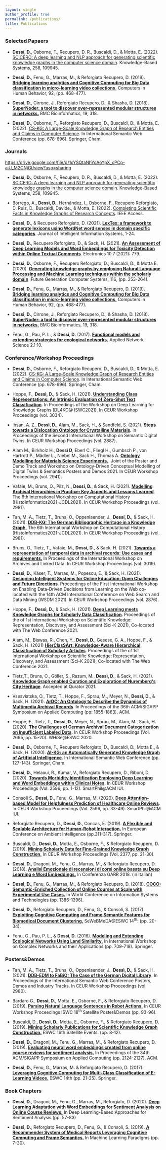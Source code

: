 ```yaml
---
layout: single
author_profile: true
permalink: /publications/
title: Publications
---
```


### Selected Papaers

- **Dessí, D.**, Osborne, F., Recupero, D. R., Buscaldi, D., & Motta, E. (2022). [SCICERO: A deep learning and NLP approach for generating scientific knowledge graphs in the computer science domain](https://drive.google.com/file/d/1_3In8l7Z6iIBye_WTQeoT0ybTKo9tDit/view?usp=sharing). Knowledge-Based Systems, 258, 109945.

- **Dessì, D.**, Fenu, G., Marras, M., & Reforgiato Recupero, D. (2019). [**Bridging learning analytics and Cognitive Computing for Big Data classification in micro-learning video collections.**](https://www.sciencedirect.com/science/article/pii/S0747563218301092) Computers in Human Behavior, 92, (pp. 468-477). 

- **Dessì, D.**, Cirrone, J., Reforgiato Recupero, D., & Shasha, D. (2018). [**SuperNoder: a tool to discover over-represented modular structures in networks.**](https://bmcbioinformatics.biomedcentral.com/articles/10.1186/s12859-018-2350-8) BMC Bioinformatics, 19, 318. 

- **Dessí, D.**, Osborne, F., Reforgiato Recupero, D., Buscaldi, D., & Motta, E. (2022). [CS-KG: A Large-Scale Knowledge Graph of Research Entities and Claims in Computer Science](https://drive.google.com/file/d/1-LLsUZpXcyv-lRcKCc4IR5X9fAEwtT6A/view?usp=sharing). In International Semantic Web Conference (pp. 678-696). Springer, Cham.



### Journals

https://drive.google.com/file/d/1oYSQtaNhYoAoYpX_cPCp-aiU_M2CNjGt/view?usp=sharing

- **Dessí, D.**, Osborne, F., Recupero, D. R., Buscaldi, D., & Motta, E. (2022). [SCICERO: A deep learning and NLP approach for generating scientific knowledge graphs in the computer science domain](https://drive.google.com/file/d/1_3In8l7Z6iIBye_WTQeoT0ybTKo9tDit/view?usp=sharing). Knowledge-Based Systems, 258, 109945.

- Borrego, A., **Dessì, D.**, Hernández, I., Osborne, F., Recupero Reforgiato, D.  Ruiz, D., Buscaldi, Davide., & Motta, E. (2022). [Completing Scientific Facts in Knowledge Graphs of Research Concepts](https://drive.google.com/file/d/1oYSQtaNhYoAoYpX_cPCp-aiU_M2CNjGt/view?usp=sharing). IEEE Access. 

- **Dessì, D.**, & Recupero Reforgiato, D. (2021). [**LexTex: a framework to generate lexicons using WordNet word senses in domain specific categories**](https://drive.google.com/file/d/1-1L4RajfSBHWEPgfk2dO6SV5F4ubrGNx/view?usp=sharing). Journal of Intelligent Information Systems, 1-24.

- **Dessì, D.**, Recupero Reforgiato, D., & Sack, H. (2021). [**An Assessment of Deep Learning Models and Word Embeddings for Toxicity Detection within Online Textual Comments**](https://www.mdpi.com/2079-9292/10/7/779). Electronics 10.7 (2021): 779.

- **Dessì, D.**, Osborne, F., Recupero Reforgiato, D., Buscaldi, D., & Motta E. (2020). [**Generating knowledge graphs by employing Natural Language Processing and Machine Learning techniques within the scholarly domain**](https://arxiv.org/abs/2011.01103). Future Generation Computer Systems, 116, (pp. 253-264).

- **Dessì, D.**, Fenu, G., Marras, M., & Reforgiato Recupero, D. (2019). [**Bridging learning analytics and Cognitive Computing for Big Data classification in micro-learning video collections.**](https://www.sciencedirect.com/science/article/pii/S0747563218301092) Computers in Human Behavior, 92, (pp. 468-477). 

- **Dessì, D.**, Cirrone, J., Reforgiato Recupero, D., & Shasha, D. (2018). [**SuperNoder: a tool to discover over-represented modular structures in networks.**](https://bmcbioinformatics.biomedcentral.com/articles/10.1186/s12859-018-2350-8) BMC Bioinformatics, 19, 318. 

- Fenu, G., Pau, P. L., & **Dessì, D.** (2017). [**Functional models and extending strategies for ecological networks.**](https://link.springer.com/article/10.1007/s41109-017-0032-5) Applied Network Science 2.1:10.



### Conference/Workshop Proceedings

- **Dessí, D.**, Osborne, F., Reforgiato Recupero, D., Buscaldi, D., & Motta, E. (2022). [CS-KG: A Large-Scale Knowledge Graph of Research Entities and Claims in Computer Science](https://drive.google.com/file/d/1-LLsUZpXcyv-lRcKCc4IR5X9fAEwtT6A/view?usp=sharing). In International Semantic Web Conference (pp. 678-696). Springer, Cham.

- Hoppe, F., **Dessì, D.**, & Sack, H. (2021). [**Understanding Class Representations: An Intrinsic Evaluation of Zero-Shot Text Classification**](http://ceur-ws.org/Vol-3034/paper8.pdf). In Proceedings of the Workshop on Deep Learning for Knowledge Graphs (DL4KG@ ISWC2021). In CEUR Workshop Proceedings (vol. 3034).

- Ihsan, A. Z., **Dessì, D.**, Alam, M., Sack, H., & Sandfeld, S. (2021). [**Steps towards a Dislocation Ontology for Crystalline Materials**](http://ceur-ws.org/Vol-2887/paper4.pdf). In Proceedings of the Second International Workshop on Semantic Digital Twins. In CEUR Workshop Proceedings (vol. 2887). 

- Alam M., Birkholz H., **Dessì D**, Eberl C., Fliegl H., Gumbsch P., von Hartrott P., Mädler L., Niebel M., Sack H., Thomas A. [**Ontology Modelling for Materials Science Experiments.**](http://ceur-ws.org/Vol-2941/paper11.pdf). Joint of the Poster and Demo Track and Workshop on Ontology-Driven Conceptual Modelling of Digital Twins & Semantics Posters and Demos 2021. In CEUR Workshop Proceedings (vol. 2941). 

- Vafaie, M., Bruns, O., Pilz, N., **Dessí, D.**, & Sack, H. (2021). [**Modelling Archival Hierarchies in Practice: Key Aspects and Lessons Learned**](http://ceur-ws.org/Vol-2981/paper6.pdf). The 6th International Workshop on Computational History (HistoInformatics2021-JCDL2021). In CEUR Workshop Proceedings (vol. 2981). 

- Tan, M. A., Tietz, T., Bruns, O., Oppenlaender, J., **Dessí, D.**, & Sack, H. (2021). [**DDB-KG: The German Bibliographic Heritage in a Knowledge Graph**.](http://ceur-ws.org/Vol-2981/paper2.pdf) The 6th International Workshop on Computational History (HistoInformatics2021-JCDL2021). In CEUR Workshop Proceedings (vol. 2981). 

- Bruns, O., Tietz, T., Vafaie, M., **Dessí, D.**, & Sack, H. (2021). [**Towards a representation of temporal data in archival records: Use cases and requirements.**](http://ceur-ws.org/Vol-3019/LinkedArchives_2021_paper_4.pdf) In Proceedings of the International Workshop on Archives and Linked Data. In CEUR Workshop Proceedings (vol. 3019). 

- **Dessì, D.**, Käser, T., Marras, M., Popescu, E., & Sack, H. (2021). [**Designing Intelligent Systems for Online Education: Open Challenges and Future Directions**](https://scholar.google.com/scholar?oi=bibs&hl=en&cluster=4316448355175280944#:~:text=Cite-,%5BPDF%5D%20ceur%2Dws.org,-%5BPDF%5D%20Designing%20Intelligent). Proceedings of the First International Workshop on Enabling Data-Driven Decisions from Learning on the Web co-located with the 14th ACM International Conference on Web Search and Data Mining (WSDM 2021). In CEUR Workshop Proceedings (vol. 2876). 

- Hoppe, F., **Dessì, D.**, & Sack, H. (2021). [**Deep Learning meets Knowledge Graphs for Scholarly Data Classification**](https://drive.google.com/file/d/1KirtEYTCBZl_PLYTQUyspcArQ4ulr4o7/view?usp=sharing). Proceedings of the of 1st International Workshop on Scientific Knowledge: Representation, Discovery, and Assessment (Sci-K 2021), Co-located with The Web Conference 2021.

- Alam, M., Biswas, R., Chen, Y., **Dessì, D.**, Gesese, G. A., Hoppe, F., & Sack, H. (2021) [**HierClasSArt: Knowledge-Aware Hierarchical Classification of Scholarly Articles**](https://drive.google.com/file/d/1NXf8Xbi7cRB-NF45EAFOUIVL4PfJFfhR/view?usp=sharing).  Proceedings of the of 1st International Workshop on Scientific Knowledge: Representation, Discovery, and Assessment (Sci-K 2021), Co-located with The Web Conference 2021. 

- Tietz,T., Bruns, O., Göller, S., Razum, M., **Dessì, D**., & Sack, H. (2021). [**Knowledge Graph enabled Curation and Exploration of Nuremberg's City Heritage**](https://drive.google.com/file/d/1OSqmgNaZTy7ZjQ9hWNtsJIKMF3dqD7sC/view?usp=sharing).  Accepted at Qurator 2021.

- Vsesviatska, O., Tietz, T., Hoppe, F., Sprau, M., Meyer, N.,  **Dessi, D.**, & Sack, H. (2021). [**ArDO: An Ontology to Describe the Dynamics of Multimedia Archival Records**](https://drive.google.com/file/d/1o1QbYTgvJMzWuDuEFzFpRjn1F83nh59h/view?usp=sharing). In Proceedings of the 36th ACM/SIGAPP Symposium on Applied Computing (pp: 1855-1863). ACM.

- Hoppe, F., Tietz, T., **Dessì, D.**, Meyer, N., Sprau, M., Alam, M., Sack, H. (2020). [**The Challenges of German Archival Document Categorization on Insufficient Labeled Data**](http://ceur-ws.org/Vol-2695/paper2.pdf). In CEUR Workshop Proceedings (Vol. 2695, pp. 15-20). WHiSe@ESWC 2020.

- **Dessì, D.**, Osborne, F., Recupero Reforgiato, D., Buscaldi, D., Motta E., & Sack, H. (2020). [**AI-KG: an Automatically Generated Knowledge Graph of Artificial Intelligence**](http://oro.open.ac.uk/71736/). In International Semantic Web Conference (pp. 127-143). Springer, Cham.

- **Dessì, D.**, Helaoui, R., Kumar, V., Reforgiato Recupero, D., Riboni, D. (2020). [**Towards Morbidity Identification Employing Deep Learning and Word Embeddings within Clinical Notes**](http://ceur-ws.org/Vol-2596/paper1.pdf). In CEUR Workshop Proceedings (Vol. 2596, pp. 1-12). SmartPhil@ACM IUI.

- Consoli S., **Dessì, D.**, Fenu, G., Marras, M. (2020). [**Deep Attention-based Model for Helpfulness Prediction of Healthcare Online Reviews**](http://ceur-ws.org/Vol-2596/paper3.pdf). In CEUR Workshop Proceedings (Vol. 2596, pp. 33-49). SmartPhil@ACM IUI.

- Reforgiato Recupero, D., **Dessì, D.**, Concas, E. (2019). [**A Flexible and Scalable Architecture for Human-Robot Interaction.**](https://link.springer.com/chapter/10.1007/978-3-030-34255-5_21) In European Conference on Ambient Intelligence (pp.311-317). Springer. 

- Buscaldi, D., **Dessì, D.**, Motta, E., Osborne, F., & Reforgiato Recupero, D. (2019). [**Mining Scholarly Data for Fine-Grained Knowledge Graph Construction.**](http://ceur-ws.org/Vol-2377/paper_3.pdf) In CEUR Workshop Proceedings (Vol. 2377, pp. 21-30).

- **Dessì, D.**, Dragoni, M., Fenu, G., Marras, M., & Reforgiato Recupero, D. (2018). [**Analisi Emozionale di recensioni di corsi online basata su Deep Learning e Word Embeddings.**](https://www.garr.it/it/chi-siamo/documenti/selected-papers/selected-papers-conferenza-2018/4712-selected-papers-conferenza-2018-16-dessi) In Conferenza GARR 2018. (in Italian)

- **Dessì, D.**, Fenu, G., Marras, M., & Reforgiato Recupero, D. (2018). [**COCO: Semantic-Enriched Collection of Online Courses at Scale with Experimental Use Cases.**](https://link.springer.com/chapter/10.1007/978-3-319-77712-2_133)  In World Conference on Information Systems and Technologies (pp. 1386-1396).

 - **Dessì, D.**, Reforgiato Recupero, D., Fenu, G., & Consoli, S. (2017). [**Exploiting Cognitive Computing and Frame Semantic Features for Biomedical Document Clustering.**](http://ceur-ws.org/Vol-1948/paper3.pdf) SeWeBMeDA@ESWC 14<sup>th</sup>: (pp. 20-34). 

- Fenu, G., Pau, P. L., & **Dessì, D.** (2016). [**Modeling and Extending Ecological Networks Using Land Similarity.**](https://link.springer.com/chapter/10.1007/978-3-319-50901-3_56) In International Workshop on Complex Networks and their Applications (pp. 709-718). Springer.


### Posters&Demos

- Tan, M. A., Tietz, T., Bruns, O., Oppenlaender, J., **Dessì, D.**, & Sack, H. (2021). [**DDB-EDM to FaBiO: The Case of the German Digital Library**](http://ceur-ws.org/Vol-2980/paper348.pdf). In Proceedings of the International Semantic Web Conference Posters, Demos and Industry Tracks. In CEUR Workshop Proceedings (vol. 2980). 

- Bardaro G., **Dessì, D.**, Motta, E., Osborne, F., & Reforgiato Recupero, D. (2019). [**Parsing Natural Language Sentences in Robot Actions.**](http://ceur-ws.org/Vol-2456/paper24.pdf) In CEUR Workshop Proceedings ISWC 18<sup>th</sup> Satellite Poster&Demos (pp. 93-96). 

- Buscaldi, D., **Dessì, D.**, Motta, E., Osborne, F., & Reforgiato Recupero, D. (2019). [**Mining Scholarly Publications for Scientific Knowledge Graph Construction.**](https://link.springer.com/chapter/10.1007/978-3-030-32327-1_2) ESWC 16th Satellite Events. (pp. 8-12). 

- **Dessì, D.**, Dragoni, M., Fenu, G., Marras, M., & Reforgiato Recupero, D. (2019). [**Evaluating neural word embeddings created from online course reviews for sentiment analysis.**](https://dl.acm.org/citation.cfm?id=3297280.3297620) In Proceedings of the 34th ACM/SIGAPP Symposium on Applied Computing (pp. 2124-2127). ACM. 

 - **Dessì, D.**, Fenu, G., Marras, M. & Reforgiato Recupero, D. (2017). [**Leveraging Cognitive Computing for Multi-Class Classification of E-Learning Videos.**](https://link.springer.com/chapter/10.1007/978-3-319-70407-4_5) ESWC 14th (pp. 21-25). Springer.


### Book Chapters

- **Dessì, D.**, Dragoni, M., Fenu, G., Marras, M., Reforgiato, D. (2020). [**Deep Learning Adaptation with Word Embeddings for Sentiment Analysis on Online Course Reviews.**](https://link.springer.com/chapter/10.1007/978-981-15-1216-2_3) In Deep Learning-Based Approaches for Sentiment Analysis (pp. 57-83)

- **Dessì, D.**, Reforgiato Recupero, D., Fenu, G., & Consoli, S. (2019). [**A Recommender System of Medical Reports Leveraging Cognitive Computing and Frame Semantics.**](https://link.springer.com/chapter/10.1007/978-3-319-94030-4_2) In Machine Learning Paradigms (pp. 7-30).






